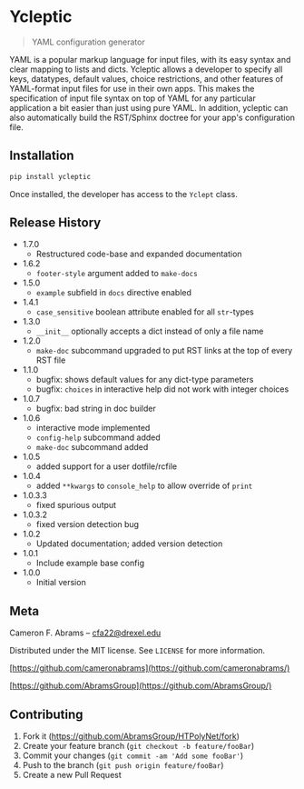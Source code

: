 # Ycleptic
> YAML configuration generator

YAML is a popular markup language for input files, with its easy syntax and clear
mapping to lists and dicts.  Ycleptic allows a developer to specify all keys, datatypes,
default values, choice restrictions, and other features of YAML-format input 
files for use in their own apps. This makes the specification of input file syntax on top 
of YAML for any particular application a bit easier than just using pure YAML.  In addition,
ycleptic can also automatically build the RST/Sphinx doctree for your app's configuration
file.

## Installation

```bash
pip install ycleptic
```

Once installed, the developer has access to the ``Yclept`` class.

## Release History
* 1.7.0
    * Restructured code-base and expanded documentation
* 1.6.2
    * `footer-style` argument added to `make-docs`
* 1.5.0
    * `example` subfield in `docs` directive enabled
* 1.4.1
    * `case_sensitive` boolean attribute enabled for all `str`-types
* 1.3.0
    * `__init__` optionally accepts a dict instead of only a file name
* 1.2.0
    * `make-doc` subcommand upgraded to put RST links at the top of every RST file
* 1.1.0
    * bugfix: shows default values for any dict-type parameters
    * bugfix: `choices` in interactive help did not work with integer choices
* 1.0.7
    * bugfix: bad string in doc builder
* 1.0.6
    * interactive mode implemented
    * `config-help` subcommand added
    * `make-doc` subcommand added
* 1.0.5
    * added support for a user dotfile/rcfile
* 1.0.4
    * added `**kwargs` to `console_help` to allow override of `print`
* 1.0.3.3
    * fixed spurious output
* 1.0.3.2
    * fixed version detection bug
* 1.0.2
    * Updated documentation; added version detection
* 1.0.1
    * Include example base config
* 1.0.0
    * Initial version

## Meta

Cameron F. Abrams – cfa22@drexel.edu

Distributed under the MIT license. See ``LICENSE`` for more information.

[https://github.com/cameronabrams](https://github.com/cameronabrams/)

[https://github.com/AbramsGroup](https://github.com/AbramsGroup/)

## Contributing

1. Fork it (<https://github.com/AbramsGroup/HTPolyNet/fork>)
2. Create your feature branch (`git checkout -b feature/fooBar`)
3. Commit your changes (`git commit -am 'Add some fooBar'`)
4. Push to the branch (`git push origin feature/fooBar`)
5. Create a new Pull Request

